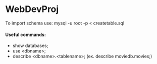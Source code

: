 # WebDevProj

To import schema use: mysql -u root -p < createtable.sql

#### Useful commands:
- show databases;
- use \<dbname\>;
- describe \<dbname\>.\<tablename\>; (ex. describe moviedb.movies;)